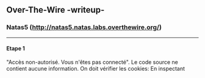 ## Over-The-Wire -writeup-
### Natas5 (http://natas5.natas.labs.overthewire.org/)

---
#### Etape 1

"Accès non-autorisé. Vous n'êtes pas connecté".
Le code source ne contient aucune information.
On doit vérifier les cookies:
En inspectant 

